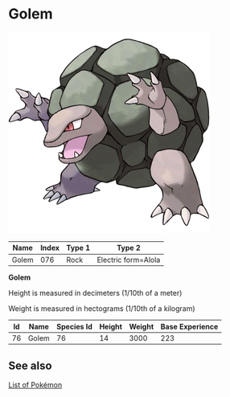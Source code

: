 # Golem


![Golem](images/076.png)

| **Name** | **Index** | **Type 1** | **Type 2** |
|----|----|----|----|
| Golem | 076 | Rock | Electric form=Alola  |

**Golem** 


Height is measured in decimeters (1/10th of a meter)

Weight is measured in hectograms (1/10th of a kilogram)

| **Id** | **Name** | **Species Id** | **Height** | **Weight** | **Base Experience** |
|--------|----------|----------------|------------|------------|---------------------|
| 76 | Golem | 76 | 14 | 3000 | 223 |


## See also

[List of Pokémon](../pokemon.md)
